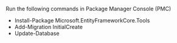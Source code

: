 Run the following commands in Package Manager Console (PMC)

- Install-Package Microsoft.EntityFrameworkCore.Tools
- Add-Migration InitialCreate
- Update-Database